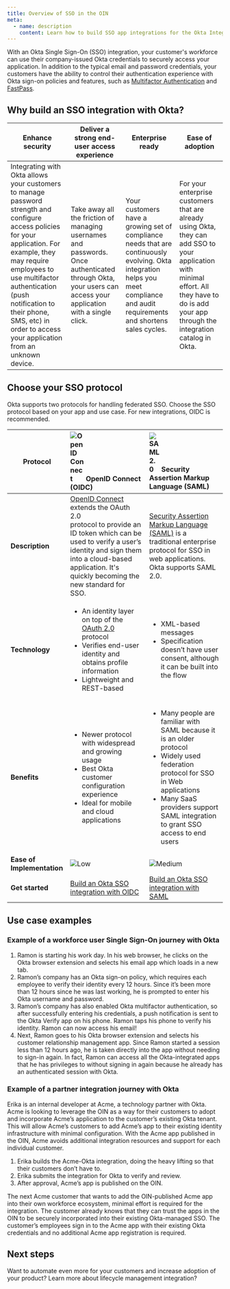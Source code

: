 ```yaml
---
title: Overview of SSO in the OIN
meta:
  - name: description
    content: Learn how to build SSO app integrations for the Okta Integration Network.
---
```


With an Okta Single Sign-On (SSO) integration, your customer's workforce can use their company-issued Okta credentials to securely access your application. In addition to the typical email and password credentials, your customers have the ability to control their authentication experience with Okta sign-on policies and features, such as [Multifactor Authentication](https://help.okta.com/okta_help.htm?id=ext_MFA) and [FastPass](https://www.okta.com/fastpass/).

## Why build an SSO integration with Okta?

| Enhance security | Deliver a strong end-user access experience | Enterprise ready | Ease of adoption |
| ---------------- | ---------------- | -------- | ----------------- |
|Integrating with Okta allows your customers to manage password strength and configure access policies for your application. For example, they may require employees to use multifactor authentication (push notification to their phone, SMS, etc) in order to access your application from an unknown device. | Take away all the friction of managing usernames and passwords. Once authenticated through Okta, your users can access your application with a single click. | Your customers have a growing set of compliance needs that are continuously evolving. Okta integration helps you meet compliance and audit requirements and shortens sales cycles. | For your enterprise customers that are already using Okta, they can add SSO to your application with minimal effort. All they have to do is add your app through the integration catalog in Okta. |

## Choose your SSO protocol

Okta supports two protocols for handling federated SSO. Choose the SSO protocol based on your app and use case. For new integrations, OIDC is recommended.

| **Protocol** | <span style="width: 32px;display:inline-block">![OpenID Connect](/img/idp-logos/oidc.png)</span> OpenID Connect (OIDC) | <span style="width: 24px;display:inline-block">![SAML 2.0](/img/idp-logos/saml.png)</span> Security Assertion Markup Language (SAML) |
| ------ | :------------------- | :----------------------- |
| **Description** | [OpenID Connect](/docs/concepts/oauth-openid/#openid-connect) extends the OAuth 2.0 <br>protocol to provide an ID token which can be used to verify a user’s identity and sign them into a cloud-based application. It's quickly becoming the new standard for SSO. | [Security Assertion Markup Language (SAML)](/docs/concepts/saml) is a traditional enterprise protocol for SSO in web applications. Okta supports SAML 2.0. |
| **Technology** | <ul><li>An identity layer on top of the [OAuth 2.0](https://oauth.net/2/) protocol</li> <li>Verifies end-user identity and obtains profile information</li> <li>Lightweight and REST-based</li></ul> |   <ul><li>XML-based messages</li> <li>Specification doesn’t have user consent, although it can be built into the flow</li> </ul> |
| **Benefits** | <ul><li>Newer protocol with widespread and growing usage</li> <li>Best Okta customer configuration experience</li> <li>Ideal for mobile and cloud applications</li> </ul> | <ul><li>Many people are familiar with SAML because it is an older protocol</li> <li>Widely used federation protocol for SSO in Web applications</li> <li>Many SaaS providers support SAML integration to grant SSO access to end users</li></ul>|
| **Ease of Implementation** | <span style="width: 150px;display:block">![Low](/img/ratings/low.png)</span> | <span style="width: 150px;display:block">![Medium](/img/ratings/medium.png)</span> |
| **Get started** | [Build an Okta SSO integration with OIDC](/docs/guides/build-sso-integration/openidconnect/main/) | [Build an Okta SSO integration with SAML](/docs/guides/build-sso-integration/saml2/main/) |

## Use case examples

### Example of a workforce user Single Sign-On journey with Okta

1. Ramon is starting his work day. In his web browser, he clicks on the Okta browser extension and selects his email app which loads in a new tab.
2. Ramon’s company has an Okta sign-on policy, which requires each employee to verify their identity every 12 hours. Since it’s been more than 12 hours since he was last working, he is prompted to enter his Okta username and password.
3. Ramon’s company has also enabled Okta multifactor authentication, so after successfully entering his credentials, a push notification is sent to the Okta Verify app on his phone. Ramon taps his phone to verify his identity. Ramon can now access his email!
4. Next, Ramon goes to his Okta browser extension and selects his customer relationship management app. Since Ramon started a session less than 12 hours ago, he is taken directly into the app without needing to sign-in again. In fact, Ramon can access all the Okta-integrated apps that he has privileges to without signing in again because he already has an authenticated session with Okta.

### Example of a partner integration journey with Okta

Erika is an internal developer at Acme, a technology partner with Okta. Acme is looking to leverage the OIN as a way for their customers to adopt and incorporate Acme’s application to the customer’s existing Okta tenant. This will allow Acme’s customers to add Acme’s app to their existing identity infrastructure with minimal configuration. With the Acme app published in the OIN, Acme avoids additional integration resources and support for each individual customer.

1. Erika builds the Acme-Okta integration, doing the heavy lifting so that their customers don’t have to.
2. Erika submits the integration for Okta to verify and review.
3. After approval, Acme’s app is published on the OIN.

The next Acme customer that wants to add the OIN-published Acme app into their own workforce ecosystem, minimal effort is required for the integration. The customer already knows that they can trust the apps in the OIN to be securely incorporated into their existing Okta-managed SSO. The customer’s employees sign in to the Acme app with their existing Okta credentials and no additional Acme app registration is required.

## Next steps

Want to automate even more for your customers and increase adoption of your product? Learn more about lifecycle management integration?

